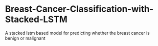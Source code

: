 # Breast-Cancer-Classification-with-Stacked-LSTM
A stacked lstm based model for predicting whether the breast cancer is benign or malignant
